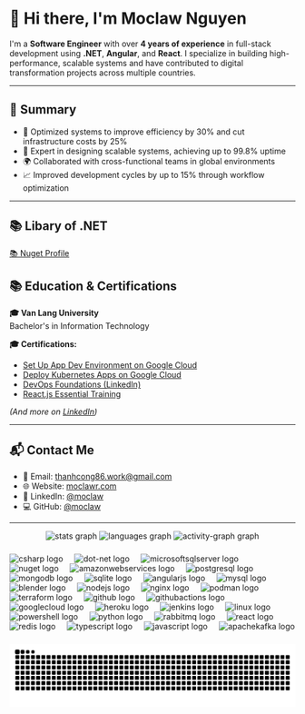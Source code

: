 # <!-- CURRENT_YEARS=calculate from Jan 2021 to current year -->
# 👋 Hi there, I'm Moclaw Nguyen

I'm a **Software Engineer** with over **4 years of experience** in full-stack development using **.NET**, **Angular**, and **React**.
I specialize in building high-performance, scalable systems and have contributed to digital transformation projects across multiple countries.

---

## 🚀 Summary

- 🔧 Optimized systems to improve efficiency by 30% and cut infrastructure costs by 25%
- 🧠 Expert in designing scalable systems, achieving up to 99.8% uptime
- 🌍 Collaborated with cross-functional teams in global environments
- 📈 Improved development cycles by up to 15% through workflow optimization

---
## 📚 Libary of .NET
[📚 Nuget Profile](https://www.nuget.org/profiles/Moclawr)

## 📚 Education & Certifications

**🎓 Van Lang University**  
Bachelor's in Information Technology

**🎓 Certifications:**  
- [Set Up App Dev Environment on Google Cloud](https://www.cloudskillsboost.google/public_profiles/4e5087dd-0928-493e-8f37-e86cf327b281/badges/9252197)  
- [Deploy Kubernetes Apps on Google Cloud](https://www.credly.com/badges/3777fba9-9536-4e88-a0f9-e32a9e586a0f/linked_in_profile)  
- [DevOps Foundations (LinkedIn)](https://www.linkedin.com/learning/certificates/5176e277c7cf55cbfd5f61da18843fa1c0bdf46fc8442a4f4c17e48963c01590)  
- [React.js Essential Training](https://www.linkedin.com/learning/certificates/a05f6bd61ad031882d0d01a0635f091bfc47721a432b18794cb14b79365af311)

_(And more on [LinkedIn](https://www.linkedin.com/in/moclaw/))_

---

## 📬 Contact Me

- 📧 Email: thanhcong86.work@gmail.com  
- 🌐 Website: [moclawr.com](https://moclawr.com)  
- 🔗 LinkedIn: [@moclaw](https://www.linkedin.com/in/moclaw/)  
- 💻 GitHub: [@moclaw](https://github.com/moclaw)

---
<div align="center">
  <img src="https://github-readme-stats.vercel.app/api?username=moclaw&hide_title=false&hide_rank=false&show_icons=true&include_all_commits=true&count_private=true&disable_animations=false&theme=dracula&locale=en&hide_border=false&order=1" height="150" alt="stats graph"  />
  <img src="https://github-readme-stats.vercel.app/api/top-langs?username=moclaw&locale=en&hide_title=false&layout=compact&card_width=320&langs_count=5&theme=dracula&hide_border=false&order=2" height="150" alt="languages graph"  />
  <img src="https://github-readme-activity-graph.vercel.app/graph?username=moclaw&radius=16&theme=react&area=true&order=5" height="300" alt="activity-graph graph"  />
</div>

###

<div align="left">
  <img src="https://cdn.jsdelivr.net/gh/devicons/devicon/icons/csharp/csharp-original.svg" height="40" alt="csharp logo"  />
  <img width="12" />
  <img src="https://cdn.simpleicons.org/dotnet/512BD4" height="40" alt="dot-net logo"  />
  <img width="12" />
  <img src="https://cdn.jsdelivr.net/gh/devicons/devicon/icons/microsoftsqlserver/microsoftsqlserver-plain.svg" height="40" alt="microsoftsqlserver logo"  />
  <img width="12" />
  <img src="https://cdn.jsdelivr.net/gh/devicons/devicon/icons/nuget/nuget-original.svg" height="40" alt="nuget logo"  />
  <img width="12" />
  <img src="https://cdn.jsdelivr.net/gh/devicons/devicon/icons/amazonwebservices/amazonwebservices-line-wordmark.svg" height="40" alt="amazonwebservices logo"  />
  <img width="12" />
  <img src="https://cdn.jsdelivr.net/gh/devicons/devicon/icons/postgresql/postgresql-original.svg" height="40" alt="postgresql logo"  />
  <img width="12" />
  <img src="https://skillicons.dev/icons?i=mongodb" height="40" alt="mongodb logo"  />
  <img width="12" />
  <img src="https://skillicons.dev/icons?i=sqlite" height="40" alt="sqlite logo"  />
  <img width="12" />
  <img src="https://cdn.jsdelivr.net/gh/devicons/devicon/icons/angularjs/angularjs-original.svg" height="40" alt="angularjs logo"  />
  <img width="12" />
  <img src="https://skillicons.dev/icons?i=mysql" height="40" alt="mysql logo"  />
  <img width="12" />
  <img src="https://cdn.jsdelivr.net/gh/devicons/devicon/icons/blender/blender-original.svg" height="40" alt="blender logo"  />
  <img width="12" />
  <img src="https://cdn.jsdelivr.net/gh/devicons/devicon/icons/nodejs/nodejs-original.svg" height="40" alt="nodejs logo"  />
  <img width="12" />
  <img src="https://skillicons.dev/icons?i=nginx" height="40" alt="nginx logo"  />
  <img width="12" />
  <img src="https://cdn.jsdelivr.net/gh/devicons/devicon/icons/podman/podman-original.svg" height="40" alt="podman logo"  />
  <img width="12" />
  <img src="https://cdn.jsdelivr.net/gh/devicons/devicon/icons/terraform/terraform-original.svg" height="40" alt="terraform logo"  />
  <img width="12" />
  <img src="https://skillicons.dev/icons?i=github" height="40" alt="github logo"  />
  <img width="12" />
  <img src="https://skillicons.dev/icons?i=githubactions" height="40" alt="githubactions logo"  />
  <img width="12" />
  <img src="https://skillicons.dev/icons?i=gcp" height="40" alt="googlecloud logo"  />
  <img width="12" />
  <img src="https://skillicons.dev/icons?i=heroku" height="40" alt="heroku logo"  />
  <img width="12" />
  <img src="https://skillicons.dev/icons?i=jenkins" height="40" alt="jenkins logo"  />
  <img width="12" />
  <img src="https://skillicons.dev/icons?i=linux" height="40" alt="linux logo"  />
  <img width="12" />
  <img src="https://skillicons.dev/icons?i=powershell" height="40" alt="powershell logo"  />
  <img width="12" />
  <img src="https://skillicons.dev/icons?i=py" height="40" alt="python logo"  />
  <img width="12" />
  <img src="https://skillicons.dev/icons?i=rabbitmq" height="40" alt="rabbitmq logo"  />
  <img width="12" />
  <img src="https://skillicons.dev/icons?i=react" height="40" alt="react logo"  />
  <img width="12" />
  <img src="https://skillicons.dev/icons?i=redis" height="40" alt="redis logo"  />
  <img width="12" />
  <img src="https://skillicons.dev/icons?i=ts" height="40" alt="typescript logo"  />
  <img width="12" />
  <img src="https://skillicons.dev/icons?i=js" height="40" alt="javascript logo"  />
  <img width="12" />
  <img src="https://skillicons.dev/icons?i=kafka" height="40" alt="apachekafka logo"  />
</div>

###

<img src="https://raw.githubusercontent.com/moclaw/moclaw/output/snake.svg" alt="Snake animation" />

###
